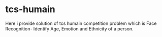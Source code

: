 # tcs-humain

Here i provide solution of tcs humain competition problem which is Face Recognition- Identify Age, Emotion and Ethnicity of a person.















